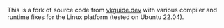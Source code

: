 This is a fork of source code from [vkguide.dev](https://vkguide.dev/) with various compiler and runtime fixes for the Linux platform (tested on Ubuntu 22.04).
